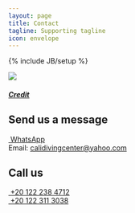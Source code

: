 ```yaml
---
layout: page
title: Contact
tagline: Supporting tagline
icon: envelope
---
```

{% include JB/setup %}

<a href="https://www.flickr.com/photos/cokeclsc/5581472598" title="View photo on Flickr" target="_blank"><img src="https://c2.staticflickr.com/6/5293/5581472598_2667155ac9_b.jpg"></a><br />
<h5><a href="https://www.flickr.com/people/cokeclsc/" title="View user on Flickr" target="_blank">Credit</a></h5>
<h2>Send us a message</h2>
<a href="https://api.whatsapp.com/send?phone=201223113038&app=facebook&entry_point=page_cta&fbclid=IwAR2hzZqt5UwHIb6MKprBNFRZYLxF0Sc3qeDPoeq4W6xclUEOrkNAx7KBIQE" target="_blank"><i class="fa fa-whatsapp fa-fw fa-lg"></i>&nbsp;WhatsApp</a><br />
Email: <a href= "mailto:calidivingcenter@yahoo.com">calidivingcenter@yahoo.com</a>
<br />
<h2>Call us</h2>
<a href="tel:+201222384712"><i class="fa fa-phone fa-fw fa-lg"></i>&nbsp;+20 122 238 4712</a><br />
<a href="tel:+201223113038"><i class="fa fa-phone fa-fw fa-lg"></i>&nbsp;+20 122 311 3038</a><br />
<br />
<br />


